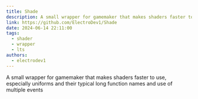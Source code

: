 ```yaml
---
title: Shade
description: A small wrapper for gamemaker that makes shaders faster to use
link: https://github.com/ElectroDev1/Shade
date: 2024-06-14 22:11:00
tags:
  - shader
  - wrapper
  - lts
authors:
  - electrodev1
---
```


A small wrapper for gamemaker that makes shaders faster to use, especially uniforms and their typical long function names and use of multiple events